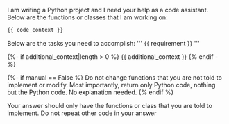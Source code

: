I am writing a Python project and I need your help as a code assistant.
Below are the functions or classes that I am working on:

```python
{{ code_context }}
```

Below are the tasks you need to accomplish:
'''
{{ requirement }}
'''

{%- if additional_context|length > 0 %}
{{ additional_context }}
{% endif -%}

{%- if manual == False %}
Do not change functions that you are not told to implement or modify.
Most importantly, return only Python code, nothing but the Python code. No explanation needed.
{% endif %}

Your answer should only have the functions or class that you are told to implement. Do not repeat other code in your answer